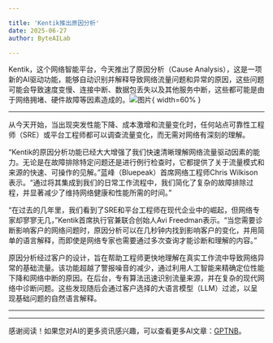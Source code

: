 ```yaml
---

title: 'Kentik推出原因分析'
date: 2025-06-27
author: ByteAILab

---
```


Kentik，这个网络智能平台，今天推出了原因分析（Cause Analysis），这是一项新的AI驱动功能，能够自动识别并解释导致网络流量问题和异常的原因，这些问题可能会导致速度变慢、连接中断、数据包丢失以及其他服务中断，这些都可能是由于网络拥堵、硬件故障等因素造成的。![图片](https://ai-techpark.com/wp-content/uploads/Kentik-Launches.jpg){ width=60% }

---
从今天开始，当出现突发性能下降、成本激增和流量变化时，任何站点可靠性工程师（SRE）或平台工程师都可以调查流量变化，而无需对网络有深刻的理解。

“Kentik的原因分析功能已经大大增强了我们快速清晰理解网络流量驱动因素的能力。无论是在故障排除特定问题还是进行例行检查时，它都提供了关于流量模式和来源的快速、可操作的见解。”蓝峰（Bluepeak）首席网络工程师Chris Wilkison表示。“通过将其集成到我们的日常工作流程中，我们简化了复杂的故障排除过程，并显著减少了维持网络健康和性能所需的时间。”

“在过去的几年里，我们看到了SRE和平台工程师在现代企业中的崛起，但网络专家却寥寥无几，”Kentik首席执行官兼联合创始人Avi Freedman表示。“当您需要诊断影响客户的网络问题时，原因分析可以在几秒钟内找到影响客户的变化，并用简单的语言解释，而即使是网络专家也需要通过多次查询才能诊断和理解的内容。”

原因分析经过客户的设计，旨在帮助工程师更快地理解在真实工作流中导致网络异常的基础流量。该功能超越了警报噪音的减少，通过利用人工智能来精确定位性能下降和网络中断的原因。在后台，专有算法迅速识别流量来源，并在复杂的现代网络中诊断问题。这些发现随后会通过客户选择的大语言模型（LLM）过滤，以呈现基础问题的自然语言解释。

---
---
感谢阅读！如果您对AI的更多资讯感兴趣，可以查看更多AI文章：[GPTNB](https://gptnb.com)。